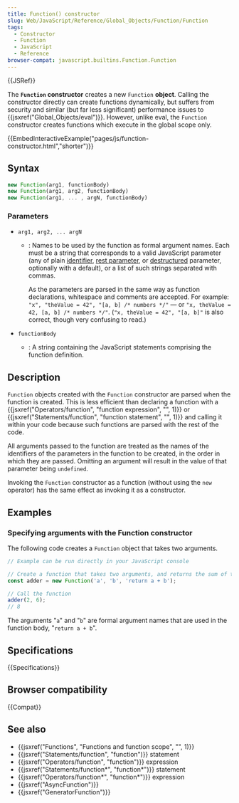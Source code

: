 ```yaml
---
title: Function() constructor
slug: Web/JavaScript/Reference/Global_Objects/Function/Function
tags:
  - Constructor
  - Function
  - JavaScript
  - Reference
browser-compat: javascript.builtins.Function.Function
---
```

{{JSRef}}

The **`Function` constructor** creates a new `Function` **object**. Calling the
constructor directly can create functions dynamically, but suffers from security
and similar (but far less significant) performance issues to
{{jsxref("Global_Objects/eval")}}. However, unlike eval, the
`Function` constructor creates functions which execute in the global scope only.

{{EmbedInteractiveExample("pages/js/function-constructor.html","shorter")}}

## Syntax

```js
new Function(arg1, functionBody)
new Function(arg1, arg2, functionBody)
new Function(arg1, ... , argN, functionBody)
```

### Parameters

- `arg1, arg2, ... argN`

  - : Names to be used by the function as formal argument names. Each must be a
    string that corresponds to a valid JavaScript parameter (any of plain
    [identifier](/en-US/docs/Glossary/Identifier),
    [rest parameter](/en-US/docs/Web/JavaScript/Reference/Functions/rest_parameters),
    or
    [destructured](/en-US/docs/Web/JavaScript/Reference/Operators/Destructuring_assignment)
    parameter, optionally with a default), or a list of such strings separated
    with commas.

    As the parameters are parsed in the same way as function declarations,
    whitespace and comments are accepted. For example:
    `"x", "theValue = 42", "[a, b] /* numbers */"` — or
    `"x, theValue = 42, [a, b] /* numbers */"`. (`"x, theValue = 42", "[a, b]"`
    is also correct, though very confusing to read.)

- `functionBody`
  - : A string containing the JavaScript statements comprising the function
    definition.

## Description

`Function` objects created with the `Function` constructor are parsed when the
function is created. This is less efficient than declaring a function with a
{{jsxref("Operators/function", "function expression", "", 1)}}
or
{{jsxref("Statements/function", "function statement", "", 1)}}
and calling it within your code because such functions are parsed with the rest
of the code.

All arguments passed to the function are treated as the names of the identifiers
of the parameters in the function to be created, in the order in which they are
passed. Omitting an argument will result in the value of that parameter being
`undefined`.

Invoking the `Function` constructor as a function (without using the `new`
operator) has the same effect as invoking it as a constructor.

## Examples

### Specifying arguments with the Function constructor

The following code creates a `Function` object that takes two arguments.

```js
// Example can be run directly in your JavaScript console

// Create a function that takes two arguments, and returns the sum of those arguments
const adder = new Function('a', 'b', 'return a + b');

// Call the function
adder(2, 6);
// 8
```

The arguments "`a`" and "`b`" are formal argument names that are used in the
function body, "`return a + b`".

## Specifications

{{Specifications}}

## Browser compatibility

{{Compat}}

## See also

- {{jsxref("Functions", "Functions and function scope", "", 1)}}
- {{jsxref("Statements/function", "function")}} statement
- {{jsxref("Operators/function", "function")}} expression
- {{jsxref("Statements/function*", "function*")}} statement
- {{jsxref("Operators/function*", "function*")}} expression
- {{jsxref("AsyncFunction")}}
- {{jsxref("GeneratorFunction")}}
